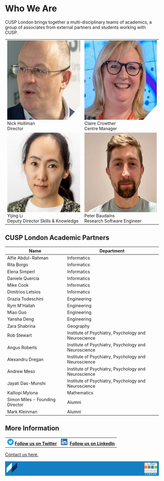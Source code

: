 # Who We Are

CUSP London brings together a multi-disciplinary teams of academics, a group of associates from external partners and students working  with CUSP.

<table>
  <tr>
    <td> <img src="./assets/nick.jpg" alt="1" width = 260px height = 260px > <div class="caption"> Nick Holliman <br> Director </div> </td>
    <td> <img src="./assets/claire.jpg" alt="2" width = 260px height = 260px> <div class="caption"> Claire Crowther <br> Centre Manager </div> </td>
  </tr> 
  <tr>
    <td> <img src="./assets/yijing.png" alt="1" width = 260px height = 260px > <div class="caption"> Yijing Li <br> Deputy Director Skills & Knowledge </div> </td>
    <td> <img src="./assets/peter.jpg" alt="1" width = 260px height = 260px > <div class="caption"> Peter Baudains <br> Research Software Engineer </div> </td>
  </tr>
</table>

## CUSP London Academic Partners

| Name | Department |
|-----------------------|------------|
|Alfie Abdul-Rahman|Informatics|
|Rita Borgo|Informatics|
|Elena Simperl|Informatics|
|Daniele Quercia|Informatics|
|Mike Cook|Informatics|
|Dimitrios Letsios|Informatics|
|Grazia Todeschini|Engineering|
|Rym M'Hallah|Engineering|
|Miao Guo|Engineering|
|Yansha Deng|Engineering|
|Zara Shabrina|Geography|
|Rob Stewart|Institute of Psychiatry, Psychology and Neuroscience|
|Angus Roberts|Institute of Psychiatry, Psychology and Neuroscience|
|Alexandru Dregan|Institute of Psychiatry, Psychology and Neuroscience|
|Andrew Meso|Institute of Psychiatry, Psychology and Neuroscience|
Jayati Das-Munshi|Institute of Psychiatry, Psychology and Neuroscience|
|Kalliopi Mylona|Mathematics|
|Simon Miles - Founding Director|Alumni|
|Mark Kleinman|Alumni|

## More Information
 
<table border="0" cellspacing="0" cellpadding="0">
  <tr>
    <th>
<a href="https://twitter.com/cusplondon?lang=en"><img src="./assets/Twitterblue.svg" alt="Twitter" style="width:21px;height:21px;"></a>
<a href="https://twitter.com/cusplondon?lang=en">Follow us on Twitter</a>
    </th>
        <th>
<a href="https://www.linkedin.com/company/centre-for-urban-science-and-progress-london-cusp-london-king-s-college-london/"><img src="./assets/LI-In-Bug.png" alt="Linked In" style="height:21px;"></a>
<a href="https://www.linkedin.com/company/centre-for-urban-science-and-progress-london-cusp-london-king-s-college-london/)">Follow us on LinkedIn</a>
       </th>
   </tr>
</table>

[Contact us here.](./YouCanJoinUs.md)

![CUSP London Logo](./assets/CUSPbanner_thin_03.png)
